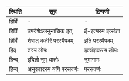 | स्थिति | सूत्र | टिप्पणी |
| ----- | ------- | ------ |
| हिविँ | - | - |
| हिविँ | उपदेशेऽजनुनासिक इत् | इँ-इत्यस्य इत्संज्ञा |
| हिविँ | शेषात् कर्तरि परस्मैपदम् | इति परस्मैपदम् |
| हिव् | तस्य लोपः | इत्संज्ञकस्य लोपः |
| हिन्व् | इदितो नुम् धातोः | नुमागामः |
| हिन्व् | अनुस्वारस्य ययि परसवर्णः | परसवर्णः |
